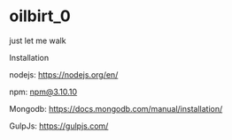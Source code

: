 # oilbirt_0
just let me walk

Installation

nodejs: https://nodejs.org/en/

npm: npm@3.10.10

Mongodb: https://docs.mongodb.com/manual/installation/

GulpJs: https://gulpjs.com/
